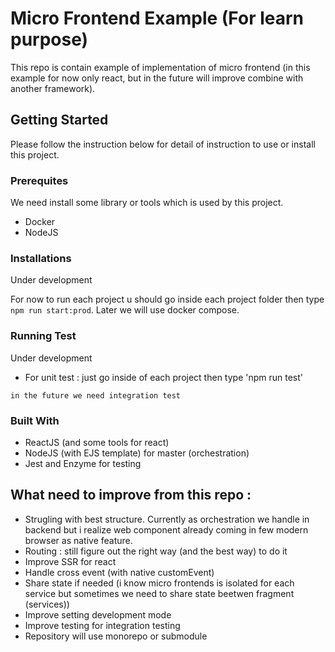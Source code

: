 # Micro Frontend Example (For learn purpose)

This repo is contain example of implementation of micro frontend (in this example for now only react, but in the future will improve combine with another framework).

## Getting Started

Please follow the instruction below for detail of instruction to use or install this project.

### Prerequites

We need install some library or tools which is used by this project.

- Docker
- NodeJS

### Installations

Under development

For now to run each project u should go inside each project folder then type `npm run start:prod`. Later we will use docker compose.

### Running Test

Under development

- For unit test : just go inside of each project then type 'npm run test'

`in the future we need integration test`

### Built With

- ReactJS (and some tools for react)
- NodeJS (with EJS template) for master (orchestration)
- Jest and Enzyme for testing

## What need to improve from this repo :

- Strugling with best structure. Currently as orchestration we handle in backend but i realize web component already coming in few modern browser as native feature.
- Routing : still figure out the right way (and the best way) to do it
- Improve SSR for react
- Handle cross event (with native customEvent)
- Share state if needed (i know micro frontends is isolated for each service but sometimes we need to share state beetwen fragment (services))
- Improve setting development mode
- Improve testing for integration testing
- Repository will use monorepo or submodule
